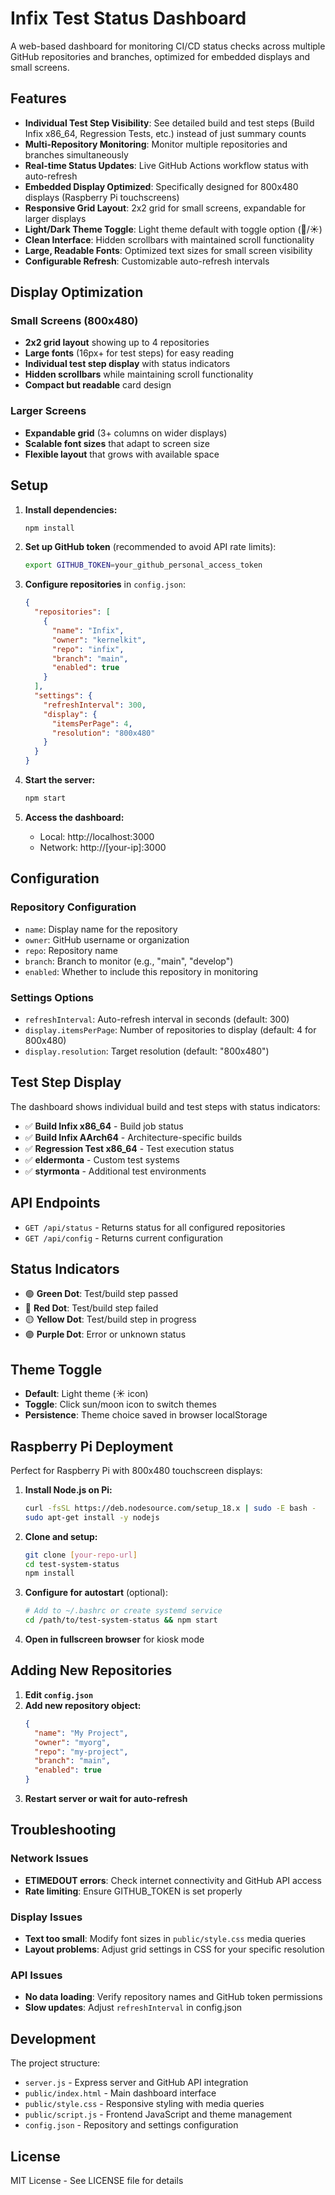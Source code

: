 # Infix Test Status Dashboard

A web-based dashboard for monitoring CI/CD status checks across multiple GitHub repositories and branches, optimized for embedded displays and small screens.

## Features

- **Individual Test Step Visibility**: See detailed build and test steps (Build Infix x86_64, Regression Tests, etc.) instead of just summary counts
- **Multi-Repository Monitoring**: Monitor multiple repositories and branches simultaneously
- **Real-time Status Updates**: Live GitHub Actions workflow status with auto-refresh
- **Embedded Display Optimized**: Specifically designed for 800x480 displays (Raspberry Pi touchscreens)
- **Responsive Grid Layout**: 2x2 grid for small screens, expandable for larger displays
- **Light/Dark Theme Toggle**: Light theme default with toggle option (🌙/☀️)
- **Clean Interface**: Hidden scrollbars with maintained scroll functionality
- **Large, Readable Fonts**: Optimized text sizes for small screen visibility
- **Configurable Refresh**: Customizable auto-refresh intervals

## Display Optimization

### Small Screens (800x480)
- **2x2 grid layout** showing up to 4 repositories
- **Large fonts** (16px+ for test steps) for easy reading
- **Individual test step display** with status indicators
- **Hidden scrollbars** while maintaining scroll functionality
- **Compact but readable** card design

### Larger Screens
- **Expandable grid** (3+ columns on wider displays)
- **Scalable font sizes** that adapt to screen size
- **Flexible layout** that grows with available space

## Setup

1. **Install dependencies:**
   ```bash
   npm install
   ```

2. **Set up GitHub token** (recommended to avoid API rate limits):
   ```bash
   export GITHUB_TOKEN=your_github_personal_access_token
   ```

3. **Configure repositories** in `config.json`:
   ```json
   {
     "repositories": [
       {
         "name": "Infix",
         "owner": "kernelkit",
         "repo": "infix",
         "branch": "main",
         "enabled": true
       }
     ],
     "settings": {
       "refreshInterval": 300,
       "display": {
         "itemsPerPage": 4,
         "resolution": "800x480"
       }
     }
   }
   ```

4. **Start the server:**
   ```bash
   npm start
   ```

5. **Access the dashboard:**
   - Local: http://localhost:3000
   - Network: http://[your-ip]:3000

## Configuration

### Repository Configuration
- `name`: Display name for the repository
- `owner`: GitHub username or organization  
- `repo`: Repository name
- `branch`: Branch to monitor (e.g., "main", "develop")
- `enabled`: Whether to include this repository in monitoring

### Settings Options
- `refreshInterval`: Auto-refresh interval in seconds (default: 300)
- `display.itemsPerPage`: Number of repositories to display (default: 4 for 800x480)
- `display.resolution`: Target resolution (default: "800x480")

## Test Step Display

The dashboard shows individual build and test steps with status indicators:

- ✅ **Build Infix x86_64** - Build job status
- ✅ **Build Infix AArch64** - Architecture-specific builds  
- ✅ **Regression Test x86_64** - Test execution status
- ✅ **eldermonta** - Custom test systems
- ✅ **styrmonta** - Additional test environments

## API Endpoints

- `GET /api/status` - Returns status for all configured repositories
- `GET /api/config` - Returns current configuration

## Status Indicators

- 🟢 **Green Dot**: Test/build step passed
- 🔴 **Red Dot**: Test/build step failed  
- 🟡 **Yellow Dot**: Test/build step in progress
- 🟣 **Purple Dot**: Error or unknown status

## Theme Toggle

- **Default**: Light theme (☀️ icon)
- **Toggle**: Click sun/moon icon to switch themes
- **Persistence**: Theme choice saved in browser localStorage

## Raspberry Pi Deployment

Perfect for Raspberry Pi with 800x480 touchscreen displays:

1. **Install Node.js on Pi:**
   ```bash
   curl -fsSL https://deb.nodesource.com/setup_18.x | sudo -E bash -
   sudo apt-get install -y nodejs
   ```

2. **Clone and setup:**
   ```bash
   git clone [your-repo-url]
   cd test-system-status
   npm install
   ```

3. **Configure for autostart** (optional):
   ```bash
   # Add to ~/.bashrc or create systemd service
   cd /path/to/test-system-status && npm start
   ```

4. **Open in fullscreen browser** for kiosk mode

## Adding New Repositories

1. **Edit `config.json`**
2. **Add new repository object:**
   ```json
   {
     "name": "My Project",
     "owner": "myorg", 
     "repo": "my-project",
     "branch": "main",
     "enabled": true
   }
   ```
3. **Restart server or wait for auto-refresh**

## Troubleshooting

### Network Issues
- **ETIMEDOUT errors**: Check internet connectivity and GitHub API access
- **Rate limiting**: Ensure GITHUB_TOKEN is set properly

### Display Issues  
- **Text too small**: Modify font sizes in `public/style.css` media queries
- **Layout problems**: Adjust grid settings in CSS for your specific resolution

### API Issues
- **No data loading**: Verify repository names and GitHub token permissions
- **Slow updates**: Adjust `refreshInterval` in config.json

## Development

The project structure:
- `server.js` - Express server and GitHub API integration
- `public/index.html` - Main dashboard interface
- `public/style.css` - Responsive styling with media queries
- `public/script.js` - Frontend JavaScript and theme management
- `config.json` - Repository and settings configuration

## License

MIT License - See LICENSE file for details